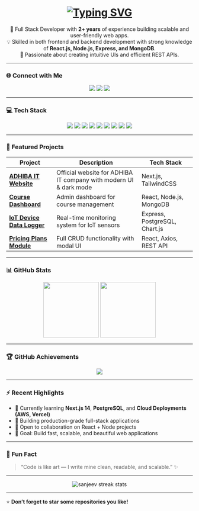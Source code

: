 <!-- Profile README for Sanjeev -->

<h1 align="center">
<a href="https://git.io/typing-svg">
<img src="https://readme-typing-svg.herokuapp.com?font=Fira+Code&pause=1000&color=222222&width=435&lines=Hi%2C+I'm+Sanjeev+%F0%9F%91%8B;I%E2%80%99m+a+Full+Stack+Developer+%F0%9F%92%BB;I+build+modern+web+apps+using+React+%26+Node.js+%F0%9F%9A%80;Passionate+about+coding+and+clean+UI+%E2%9C%A8" alt="Typing SVG" />
</a>
</h1>

<p align="center">
  🚀 Full Stack Developer with <b>2+ years</b> of experience building scalable and user-friendly web apps.<br/>
  💡 Skilled in both frontend and backend development with strong knowledge of <b>React.js, Node.js, Express, and MongoDB</b>.<br/>
  🎯 Passionate about creating intuitive UIs and efficient REST APIs.
</p>

---

### 🌐 Connect with Me
<p align="center">
  <a href="https://linkedin.com/in/your-link" target="_blank"><img src="https://img.shields.io/badge/LinkedIn-blue?logo=linkedin&logoColor=white" /></a>
  <a href="mailto:youremail@gmail.com"><img src="https://img.shields.io/badge/Gmail-red?logo=gmail&logoColor=white" /></a>
  <a href="https://github.com/sanjeev"><img src="https://img.shields.io/badge/GitHub-black?logo=github&logoColor=white" /></a>
</p>

---

### 💻 Tech Stack
<p align="center">
  <img src="https://img.shields.io/badge/React-20232A?logo=react&logoColor=61DAFB" />
  <img src="https://img.shields.io/badge/Next.js-000000?logo=nextdotjs&logoColor=white" />
  <img src="https://img.shields.io/badge/Node.js-43853D?logo=node.js&logoColor=white" />
  <img src="https://img.shields.io/badge/Express.js-404D59?logo=express&logoColor=white" />
  <img src="https://img.shields.io/badge/MongoDB-4EA94B?logo=mongodb&logoColor=white" />
  <img src="https://img.shields.io/badge/PostgreSQL-336791?logo=postgresql&logoColor=white" />
  <img src="https://img.shields.io/badge/TailwindCSS-06B6D4?logo=tailwindcss&logoColor=white" />
  <img src="https://img.shields.io/badge/AWS-232F3E?logo=amazonaws&logoColor=white" />
  <img src="https://img.shields.io/badge/Git-F05032?logo=git&logoColor=white" />
</p>

---

### 📂 Featured Projects
| Project | Description | Tech Stack |
|----------|--------------|-------------|
| [**ADHIBA IT Website**](https://github.com/sanjeev/adhiba) | Official website for ADHIBA IT company with modern UI & dark mode | Next.js, TailwindCSS |
| [**Course Dashboard**](https://github.com/sanjeev/course-dashboard) | Admin dashboard for course management | React, Node.js, MongoDB |
| [**IoT Device Data Logger**](https://github.com/sanjeev/iot-logger) | Real-time monitoring system for IoT sensors | Express, PostgreSQL, Chart.js |
| [**Pricing Plans Module**](https://github.com/sanjeev/pricing-plans) | Full CRUD functionality with modal UI | React, Axios, REST API |

---

### 📊 GitHub Stats
<p align="center">
  <img src="https://github-readme-stats.vercel.app/api?username=sanjeev&show_icons=true&theme=tokyonight" height="150"/>
  <img src="https://github-readme-stats.vercel.app/api/top-langs/?username=sanjeev&layout=compact&theme=tokyonight" height="150"/>
</p>

---

### 🏆 GitHub Achievements
<p align="center">
  <img src="https://github-profile-trophy.vercel.app/?username=sanjeev&theme=tokyonight&margin-w=10&no-frame=true" />
</p>

---

### ⚡ Recent Highlights
- 🌱 Currently learning **Next.js 14**, **PostgreSQL**, and **Cloud Deployments (AWS, Vercel)**  
- 💼 Building production-grade full-stack applications  
- 💬 Open to collaboration on React + Node projects  
- 🎯 Goal: Build fast, scalable, and beautiful web applications  

---

### 🎨 Fun Fact
> “Code is like art — I write mine clean, readable, and scalable.” ✨

---

<p align="center">
  <img src="https://github-readme-streak-stats.herokuapp.com/?user=sanjeev&theme=tokyonight" alt="sanjeev streak stats" />
</p>

---

⭐ **Don’t forget to star some repositories you like!**
